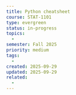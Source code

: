 ```yaml
---
title: Python cheatsheet
course: STAT-1101
type: evergreen
status: in-progress
topics:
  - 
semester: Fall 2025
priority: medium
tags:
  - 
created: 2025-09-29
updated: 2025-09-29
related:
  -
---
```



